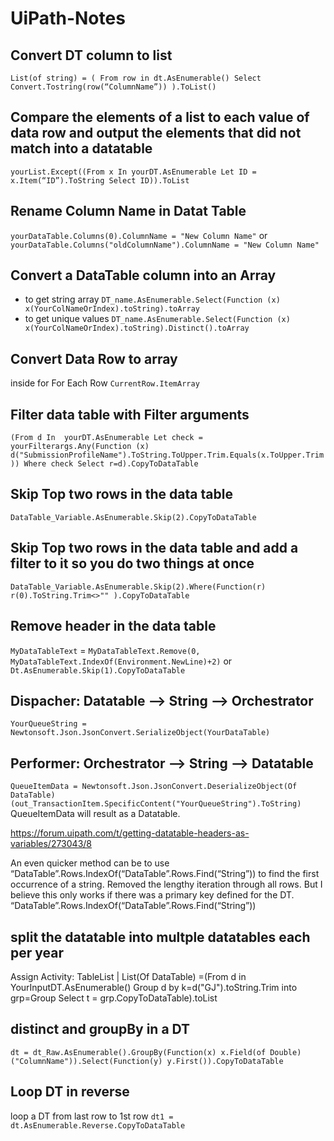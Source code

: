 # UiPath-Notes
## Convert DT column to list 
```List(of string) = ( From row in dt.AsEnumerable() Select Convert.Tostring(row(“ColumnName”)) ).ToList()```
## Compare the elements of a list to each value of data row and output the elements that did not match into a datatable
```yourList.Except((From x In yourDT.AsEnumerable Let ID = x.Item(“ID”).ToString Select ID)).ToList```
## Rename Column Name in Datat Table
```yourDataTable.Columns(0).ColumnName = "New Column Name"```
or
```yourDataTable.Columns("oldColumnName").ColumnName = "New Column Name"```
## Convert a DataTable column into an Array
* to get string array
```DT_name.AsEnumerable.Select(Function (x) x(YourColNameOrIndex).toString).toArray```
* to get unique values 
```DT_name.AsEnumerable.Select(Function (x) x(YourColNameOrIndex).toString).Distinct().toArray```
## Convert Data Row to array 
inside for For Each Row ```CurrentRow.ItemArray```

## Filter data table with Filter arguments 
```(From d In  yourDT.AsEnumerable Let check = yourFilterargs.Any(Function (x) d("SubmissionProfileName").ToString.ToUpper.Trim.Equals(x.ToUpper.Trim)) Where check Select r=d).CopyToDataTable```

## Skip Top two rows in the data table 
```DataTable_Variable.AsEnumerable.Skip(2).CopyToDataTable```

## Skip Top two rows in the data table and add a filter to it so you do two things at once
```DataTable_Variable.AsEnumerable.Skip(2).Where(Function(r) r(0).ToString.Trim<>"" ).CopyToDataTable```
## Remove header in the data table
```MyDataTableText``` = ```MyDataTableText.Remove(0, MyDataTableText.IndexOf(Environment.NewLine)+2)```
or 
```Dt.AsEnumerable.Skip(1).CopyToDataTable```
## Dispacher: Datatable —> String —> Orchestrator
```YourQueueString = Newtonsoft.Json.JsonConvert.SerializeObject(YourDataTable)```

## Performer: Orchestrator —> String —> Datatable
```QueueItemData = Newtonsoft.Json.JsonConvert.DeserializeObject(Of DataTable)(out_TransactionItem.SpecificContent("YourQueueString").ToString)```
QueueItemData will result as a Datatable.


https://forum.uipath.com/t/getting-datatable-headers-as-variables/273043/8


An even quicker method can be to use “DataTable”.Rows.IndexOf(“DataTable”.Rows.Find(“String”)) to find the first occurrence of a string. Removed the lengthy iteration through all rows. But I believe this only works if there was a primary key defined for the DT.
 “DataTable”.Rows.IndexOf(“DataTable”.Rows.Find(“String”))



## split the datatable into multple datatables each per year

Assign Activity:
TableList | List(Of DataTable) =(From d in YourInputDT.AsEnumerable()
Group d by k=d("GJ").toString.Trim into grp=Group
Select t = grp.CopyToDataTable).toList



## distinct and groupBy in a DT
```dt = dt_Raw.AsEnumerable().GroupBy(Function(x) x.Field(of Double)("ColumnName")).Select(Function(y) y.First()).CopyToDataTable```


## Loop DT in reverse 
loop a DT from last row to 1st row 
```dt1 = dt.AsEnumerable.Reverse.CopyToDataTable```
